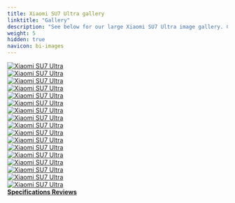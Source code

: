 ```yaml
---
title: Xiaomi SU7 Ultra gallery
linktitle: "Gallery"
description: "See below for our large Xiaomi SU7 Ultra image gallery. Click pictures for high-resolution versions."
weight: 5
hidden: true
navicon: bi-images
---
```

<!-- markdownlint-disable MD033 -->
<div class="row" id ="my-gallery">
	<div class="pswp-grid-item col-6 col-md-4">
		<a href="https://media.evkx.net/multimedia/models/xiaomi/su7/su7_ultra/battery_1.jpg"
data-pswp-src="https://media.evkx.net/multimedia/models/xiaomi/su7/su7_ultra/battery_1.jpg"
data-pswp-width="2560"
data-pswp-height="1677" 
target="_blank">
			<img src="https://media.evkx.net/multimedia/models/xiaomi/su7/su7_ultra/battery_1_xst.jpg" alt="Xiaomi SU7 Ultra" class="img-fluid " />
		</a>
	</div>
	<div class="pswp-grid-item col-6 col-md-4">
		<a href="https://media.evkx.net/multimedia/models/xiaomi/su7/su7_ultra/details_1.jpg"
data-pswp-src="https://media.evkx.net/multimedia/models/xiaomi/su7/su7_ultra/details_1.jpg"
data-pswp-width="1760"
data-pswp-height="904" 
target="_blank">
			<img src="https://media.evkx.net/multimedia/models/xiaomi/su7/su7_ultra/details_1_xst.jpg" alt="Xiaomi SU7 Ultra" class="img-fluid " />
		</a>
	</div>
	<div class="pswp-grid-item col-6 col-md-4">
		<a href="https://media.evkx.net/multimedia/models/xiaomi/su7/su7_ultra/drivetrain_1.jpg"
data-pswp-src="https://media.evkx.net/multimedia/models/xiaomi/su7/su7_ultra/drivetrain_1.jpg"
data-pswp-width="2560"
data-pswp-height="1691" 
target="_blank">
			<img src="https://media.evkx.net/multimedia/models/xiaomi/su7/su7_ultra/drivetrain_1_xst.jpg" alt="Xiaomi SU7 Ultra" class="img-fluid " />
		</a>
	</div>
	<div class="pswp-grid-item col-6 col-md-4">
		<a href="https://media.evkx.net/multimedia/models/xiaomi/su7/su7_ultra/dynamic_1.jpg"
data-pswp-src="https://media.evkx.net/multimedia/models/xiaomi/su7/su7_ultra/dynamic_1.jpg"
data-pswp-width="2560"
data-pswp-height="1860" 
target="_blank">
			<img src="https://media.evkx.net/multimedia/models/xiaomi/su7/su7_ultra/dynamic_1_xst.jpg" alt="Xiaomi SU7 Ultra" class="img-fluid " />
		</a>
	</div>
	<div class="pswp-grid-item col-6 col-md-4">
		<a href="https://media.evkx.net/multimedia/models/xiaomi/su7/su7_ultra/dynamic_2.jpg"
data-pswp-src="https://media.evkx.net/multimedia/models/xiaomi/su7/su7_ultra/dynamic_2.jpg"
data-pswp-width="2560"
data-pswp-height="1658" 
target="_blank">
			<img src="https://media.evkx.net/multimedia/models/xiaomi/su7/su7_ultra/dynamic_2_xst.jpg" alt="Xiaomi SU7 Ultra" class="img-fluid " />
		</a>
	</div>
	<div class="pswp-grid-item col-6 col-md-4">
		<a href="https://media.evkx.net/multimedia/models/xiaomi/su7/su7_ultra/exterior_1.jpg"
data-pswp-src="https://media.evkx.net/multimedia/models/xiaomi/su7/su7_ultra/exterior_1.jpg"
data-pswp-width="2560"
data-pswp-height="1570" 
target="_blank">
			<img src="https://media.evkx.net/multimedia/models/xiaomi/su7/su7_ultra/exterior_1_xst.jpg" alt="Xiaomi SU7 Ultra" class="img-fluid " />
		</a>
	</div>
	<div class="pswp-grid-item col-6 col-md-4">
		<a href="https://media.evkx.net/multimedia/models/xiaomi/su7/su7_ultra/exterior_2.jpg"
data-pswp-src="https://media.evkx.net/multimedia/models/xiaomi/su7/su7_ultra/exterior_2.jpg"
data-pswp-width="2560"
data-pswp-height="1860" 
target="_blank">
			<img src="https://media.evkx.net/multimedia/models/xiaomi/su7/su7_ultra/exterior_2_xst.jpg" alt="Xiaomi SU7 Ultra" class="img-fluid " />
		</a>
	</div>
	<div class="pswp-grid-item col-6 col-md-4">
		<a href="https://media.evkx.net/multimedia/models/xiaomi/su7/su7_ultra/exterior_3.jpg"
data-pswp-src="https://media.evkx.net/multimedia/models/xiaomi/su7/su7_ultra/exterior_3.jpg"
data-pswp-width="2560"
data-pswp-height="1860" 
target="_blank">
			<img src="https://media.evkx.net/multimedia/models/xiaomi/su7/su7_ultra/exterior_3_xst.jpg" alt="Xiaomi SU7 Ultra" class="img-fluid " />
		</a>
	</div>
	<div class="pswp-grid-item col-6 col-md-4">
		<a href="https://media.evkx.net/multimedia/models/xiaomi/su7/su7_ultra/exterio_4.jpg"
data-pswp-src="https://media.evkx.net/multimedia/models/xiaomi/su7/su7_ultra/exterio_4.jpg"
data-pswp-width="1760"
data-pswp-height="788" 
target="_blank">
			<img src="https://media.evkx.net/multimedia/models/xiaomi/su7/su7_ultra/exterio_4_xst.jpg" alt="Xiaomi SU7 Ultra" class="img-fluid " />
		</a>
	</div>
	<div class="pswp-grid-item col-6 col-md-4">
		<a href="https://media.evkx.net/multimedia/models/xiaomi/su7/su7_ultra/frontseats_1.jpg"
data-pswp-src="https://media.evkx.net/multimedia/models/xiaomi/su7/su7_ultra/frontseats_1.jpg"
data-pswp-width="1760"
data-pswp-height="904" 
target="_blank">
			<img src="https://media.evkx.net/multimedia/models/xiaomi/su7/su7_ultra/frontseats_1_xst.jpg" alt="Xiaomi SU7 Ultra" class="img-fluid " />
		</a>
	</div>
	<div class="pswp-grid-item col-6 col-md-4">
		<a href="https://media.evkx.net/multimedia/models/xiaomi/su7/su7_ultra/frontseats_2.jpg"
data-pswp-src="https://media.evkx.net/multimedia/models/xiaomi/su7/su7_ultra/frontseats_2.jpg"
data-pswp-width="1760"
data-pswp-height="904" 
target="_blank">
			<img src="https://media.evkx.net/multimedia/models/xiaomi/su7/su7_ultra/frontseats_2_xst.jpg" alt="Xiaomi SU7 Ultra" class="img-fluid " />
		</a>
	</div>
	<div class="pswp-grid-item col-6 col-md-4">
		<a href="https://media.evkx.net/multimedia/models/xiaomi/su7/su7_ultra/frontseats_3.jpg"
data-pswp-src="https://media.evkx.net/multimedia/models/xiaomi/su7/su7_ultra/frontseats_3.jpg"
data-pswp-width="2560"
data-pswp-height="1658" 
target="_blank">
			<img src="https://media.evkx.net/multimedia/models/xiaomi/su7/su7_ultra/frontseats_3_xst.jpg" alt="Xiaomi SU7 Ultra" class="img-fluid " />
		</a>
	</div>
	<div class="pswp-grid-item col-6 col-md-4">
		<a href="https://media.evkx.net/multimedia/models/xiaomi/su7/su7_ultra/headlights_1.jpg"
data-pswp-src="https://media.evkx.net/multimedia/models/xiaomi/su7/su7_ultra/headlights_1.jpg"
data-pswp-width="2560"
data-pswp-height="1440" 
target="_blank">
			<img src="https://media.evkx.net/multimedia/models/xiaomi/su7/su7_ultra/headlights_1_xst.jpg" alt="Xiaomi SU7 Ultra" class="img-fluid " />
		</a>
	</div>
	<div class="pswp-grid-item col-6 col-md-4">
		<a href="https://media.evkx.net/multimedia/models/xiaomi/su7/su7_ultra/main_1.jpg"
data-pswp-src="https://media.evkx.net/multimedia/models/xiaomi/su7/su7_ultra/main_1.jpg"
data-pswp-width="2560"
data-pswp-height="1424" 
target="_blank">
			<img src="https://media.evkx.net/multimedia/models/xiaomi/su7/su7_ultra/main_1_xst.jpg" alt="Xiaomi SU7 Ultra" class="img-fluid " />
		</a>
	</div>
	<div class="pswp-grid-item col-6 col-md-4">
		<a href="https://media.evkx.net/multimedia/models/xiaomi/su7/su7_ultra/screens_1.jpg"
data-pswp-src="https://media.evkx.net/multimedia/models/xiaomi/su7/su7_ultra/screens_1.jpg"
data-pswp-width="1760"
data-pswp-height="904" 
target="_blank">
			<img src="https://media.evkx.net/multimedia/models/xiaomi/su7/su7_ultra/screens_1_xst.jpg" alt="Xiaomi SU7 Ultra" class="img-fluid " />
		</a>
	</div>
	<div class="pswp-grid-item col-6 col-md-4">
		<a href="https://media.evkx.net/multimedia/models/xiaomi/su7/su7_ultra/suspension_1.jpg"
data-pswp-src="https://media.evkx.net/multimedia/models/xiaomi/su7/su7_ultra/suspension_1.jpg"
data-pswp-width="2560"
data-pswp-height="1658" 
target="_blank">
			<img src="https://media.evkx.net/multimedia/models/xiaomi/su7/su7_ultra/suspension_1_xst.jpg" alt="Xiaomi SU7 Ultra" class="img-fluid " />
		</a>
	</div>
	<div class="pswp-grid-item col-6 col-md-4">
		<a href="https://media.evkx.net/multimedia/models/xiaomi/su7/su7_ultra/windtunnel_1.jpg"
data-pswp-src="https://media.evkx.net/multimedia/models/xiaomi/su7/su7_ultra/windtunnel_1.jpg"
data-pswp-width="1760"
data-pswp-height="904" 
target="_blank">
			<img src="https://media.evkx.net/multimedia/models/xiaomi/su7/su7_ultra/windtunnel_1_xst.jpg" alt="Xiaomi SU7 Ultra" class="img-fluid " />
		</a>
	</div>
</div>
<script type="module">
  import PhotoSwipeLightbox from '/js/photoswipe-lightbox.esm.js';
    const lightbox = new PhotoSwipeLightbox({
       gallery: '#my-gallery',
        children: 'a',
        pswpModule: () => import('/js/photoswipe.esm.js')
    });
lightbox.init();
</script>
<div class="mt-3 mb-3">
<a href="../specifications/" class="text-decoration-none text-black">
<strong><i class="bi-arrow-left"></i> Specifications </strong>
</a>
<a href="../reviews/" class="text-decoration-none text-black float-end">
<strong>Reviews <i class="bi-arrow-right"></i></strong>
</a>
</div>
